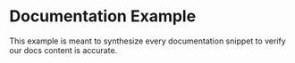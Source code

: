 # Documentation Example

This example is meant to synthesize every documentation snippet to verify our docs content is accurate.
